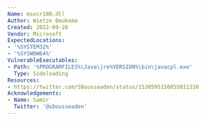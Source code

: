 ```yaml
---
Name: msvcr100.dll
Author: Wietze Beukema
Created: 2022-09-26
Vendor: Microsoft
ExpectedLocations:
- '%SYSTEM32%'
- '%SYSWOW64%'
VulnerableExecutables:
- Path: '%PROGRAMFILES%\Java\jre%VERSION%\bin\javacpl.exe'
  Type: Sideloading
Resources:
- https://twitter.com/SBousseaden/status/1530595156055011330
Acknowledgements:
- Name: Samir
  Twitter: '@sbousseaden'
---
```


